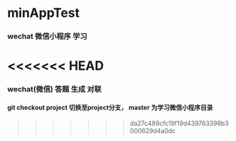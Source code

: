 # minAppTest

### wechat 微信小程序 学习
<<<<<<< HEAD
=======

### wechat(微信) 答题 生成 对联


####  git checkout project 切换至project分支， master 为学习微信小程序目录
>>>>>>> da27c489cfc19f19d439763398b3000629d4a0dc
